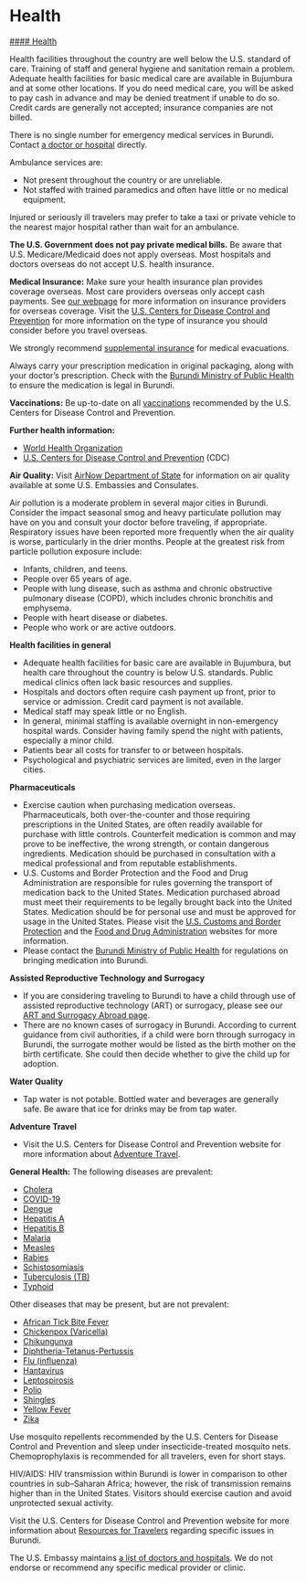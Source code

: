 # Health

[#### Health](javascript:void(0); "Health")

Health facilities throughout the country are well below the U.S. standard of care. Training of staff and general hygiene and sanitation remain a problem. Adequate health facilities for basic medical care are available in Bujumbura and at some other locations. If you do need medical care, you will be asked to pay cash in advance and may be denied treatment if unable to do so. Credit cards are generally not accepted; insurance companies are not billed.

There is no single number for emergency medical services in Burundi. Contact [a doctor or hospital](https://bi.usembassy.gov/u-s-citizen-services/doctors/) directly.

Ambulance services are:

* Not present throughout the country or are unreliable.
* Not staffed with trained paramedics and often have little or no medical equipment.

Injured or seriously ill travelers may prefer to take a taxi or private vehicle to the nearest major hospital rather than wait for an ambulance.

**The U.S. Government does not pay private medical bills.** Be aware that U.S. Medicare/Medicaid does not apply overseas. Most hospitals and doctors overseas do not accept U.S. health insurance.

**Medical Insurance:** Make sure your health insurance plan provides coverage overseas. Most care providers overseas only accept cash payments. See [our webpage](http://travel.state.gov/content/passports/en/go/health/insurance-providers.html) for more information on insurance providers for overseas coverage. Visit the [U.S. Centers for Disease Control and Prevention](https://wwwnc.cdc.gov/travel/page/insurance) for more information on the type of insurance you should consider before you travel overseas.

We strongly recommend [supplemental insurance](http://travel.state.gov/content/passports/english/go/health/insurance-providers.html) for medical evacuations.

Always carry your prescription medication in original packaging, along with your doctor’s prescription. Check with the [Burundi Ministry of Public Health](https://cousp-minisante.gov.bi/) to ensure the medication is legal in Burundi.

**Vaccinations:** Be up-to-date on all [vaccinations](http://wwwnc.cdc.gov/travel/page/vaccinations.htm) recommended by the U.S. Centers for Disease Control and Prevention.

**Further health information:**

* [World Health Organization](https://www.who.int/countries/)
* [U.S. Centers for Disease Control and Prevention](http://wwwnc.cdc.gov/travel/) (CDC)

**Air Quality:** Visit [AirNow Department of State](https://www.airnow.gov/index.cfm?action=airnow.global_summary) for information on air quality available at some U.S. Embassies and Consulates.

Air pollution is a moderate problem in several major cities in Burundi. Consider the impact seasonal smog and heavy particulate pollution may have on you and consult your doctor before traveling, if appropriate. Respiratory issues have been reported more frequently when the air quality is worse, particularly in the drier months. People at the greatest risk from particle pollution exposure include:

* Infants, children, and teens.
* People over 65 years of age.
* People with lung disease, such as asthma and chronic obstructive pulmonary disease (COPD), which includes chronic bronchitis and emphysema.
* People with heart disease or diabetes.
* People who work or are active outdoors.

**Health facilities in general**

* Adequate health facilities for basic care are available in Bujumbura, but health care throughout the country is below U.S. standards. Public medical clinics often lack basic resources and supplies.
* Hospitals and doctors often require cash payment up front, prior to service or admission. Credit card payment is not available.
* Medical staff may speak little or no English.
* In general, minimal staffing is available overnight in non-emergency hospital wards. Consider having family spend the night with patients, especially a minor child.
* Patients bear all costs for transfer to or between hospitals.
* Psychological and psychiatric services are limited, even in the larger cities.

**Pharmaceuticals**

* Exercise caution when purchasing medication overseas. Pharmaceuticals, both over-the-counter and those requiring prescriptions in the United States, are often readily available for purchase with little controls. Counterfeit medication is common and may prove to be ineffective, the wrong strength, or contain dangerous ingredients. Medication should be purchased in consultation with a medical professional and from reputable establishments.
* U.S. Customs and Border Protection and the Food and Drug Administration are responsible for rules governing the transport of medication back to the United States. Medication purchased abroad must meet their requirements to be legally brought back into the United States. Medication should be for personal use and must be approved for usage in the United States. Please visit the [U.S. Customs and Border Protection](https://www.cbp.gov/travel/us-citizens/know-before-you-go/prohibited-and-restricted-items) and the [Food and Drug Administration](https://www.fda.gov/drugs/resourcesforyou/consumers/buyingusingmedicinesafely/buyingmedicinefromoutsidetheunitedstates/default.htm) websites for more information.
* Please contact the [Burundi Ministry of Public Health](https://cousp-minisante.gov.bi/) for regulations on bringing medication into Burundi.

**Assisted Reproductive Technology and Surrogacy**

* If you are considering traveling to Burundi to have a child through use of assisted reproductive technology (ART) or surrogacy, please see our [ART and Surrogacy Abroad page](https://travel.state.gov/content/travel/en/legal/travel-legal-considerations/us-citizenship/Assisted-Reproductive-Technology-ART-Surrogacy-Abroad.html).
* There are no known cases of surrogacy in Burundi. According to current guidance from civil authorities, if a child were born through surrogacy in Burundi, the surrogate mother would be listed as the birth mother on the birth certificate. She could then decide whether to give the child up for adoption.

**Water Quality**

* Tap water is not potable. Bottled water and beverages are generally safe. Be aware that ice for drinks may be from tap water.

**Adventure Travel**

* Visit the U.S. Centers for Disease Control and Prevention website for more information about [Adventure Travel](https://wwwnc.cdc.gov/travel/page/adventure).

**General Health:** The following diseases are prevalent:

* [Cholera](https://wwwnc.cdc.gov/travel/diseases/cholera)
* [COVID-19](https://wwwnc.cdc.gov/travel/diseases/covid19)
* [Dengue](https://wwwnc.cdc.gov/travel/diseases/dengue)
* [Hepatitis A](https://wwwnc.cdc.gov/travel/diseases/hepatitis-a)
* [Hepatitis B](https://wwwnc.cdc.gov/travel/diseases/hepatitis-b)
* [Malaria](https://wwwnc.cdc.gov/travel/diseases/malaria)
* [Measles](https://wwwnc.cdc.gov/travel/diseases/measles)
* [Rabies](https://wwwnc.cdc.gov/travel/diseases/rabies)
* [Schistosomiasis](https://wwwnc.cdc.gov/travel/diseases/schistosomiasis)
* [Tuberculosis (TB)](https://wwwnc.cdc.gov/travel/diseases/tuberculosis)
* [Typhoid](https://wwwnc.cdc.gov/travel/diseases/typhoid)

Other diseases that may be present, but are not prevalent:

* [African Tick Bite Fever](https://wwwnc.cdc.gov/travel/diseases/african-tick-bite-fever)
* [Chickenpox (Varicella)](https://www.cdc.gov/vaccines/vpd/varicella/public/index.html)
* [Chikungunya](https://wwwnc.cdc.gov/travel/diseases/chikungunya)
* [Diphtheria-Tetanus-Pertussis](https://www.cdc.gov/vaccines/vpd/dtap-tdap-td/public/index.html)
* [Flu (influenza)](https://www.cdc.gov/flu/prevent/vaccinations.htm)
* [Hantavirus](https://wwwnc.cdc.gov/travel/diseases/hantavirus)
* [Leptospirosis](https://wwwnc.cdc.gov/travel/diseases/leptospirosis)
* [Polio](https://www.cdc.gov/vaccines/vpd/polio/index.html)
* [Shingles](https://www.cdc.gov/vaccines/vpd/shingles/public/shingrix/index.html)
* [Yellow Fever](https://wwwnc.cdc.gov/travel/diseases/yellow-fever)
* [Zika](https://wwwnc.cdc.gov/travel/diseases/zika)

Use mosquito repellents recommended by the U.S. Centers for Disease Control and Prevention and sleep under insecticide-treated mosquito nets. Chemoprophylaxis is recommended for all travelers, even for short stays.

HIV/AIDS: HIV transmission within Burundi is lower in comparison to other countries in sub–Saharan Africa; however, the risk of transmission remains higher than in the United States. Visitors should exercise caution and avoid unprotected sexual activity.

Visit the U.S. Centers for Disease Control and Prevention website for more information about [Resources for Travelers](https://wwwnc.cdc.gov/travel/page/traveler-information-center) regarding specific issues in Burundi.

The U.S. Embassy maintains [a list of doctors and hospitals](https://bi.usembassy.gov/u-s-citizen-services/doctors/). We do not endorse or recommend any specific medical provider or clinic.